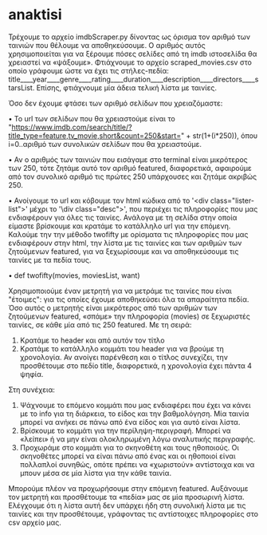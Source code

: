 # anaktisi

Τρέχουμε το αρχείο imdbScraper.py δίνοντας ως όρισμα τον αριθμό των ταινιών που θέλουμε να αποθηκεύσουμε.
Ο αριθμός αυτός χρησιμοποιείται για να ξέρουμε πόσες σελίδες από τη imdb ιστοσελίδα θα χρειαστεί να «ψάξουμε». Φτιάχνουμε το αρχείο scraped_movies.csv στο οποίο γράφουμε ώστε να έχει τις στήλες-πεδία: title____year____genre____rating____duration____description____directors____starsList. 
Επίσης, φτιάχνουμε μία άδεια τελική λίστα με ταινίες.

Όσο δεν έχουμε φτάσει των αριθμό σελίδων που χρειαζόμαστε:

•	Το url των σελίδων που θα χρειαστούμε είναι το "https://www.imdb.com/search/title/?title_type=feature,tv_movie,short&count=250&start=" + str(1+(i*250)), όπου i=0..αριθμό των συνολικών σελίδων που θα χρειαστούμε.

•	Αν ο αριθμός των ταινιών που εισάγαμε στο terminal είναι μικρότερος των 250, τότε ζητάμε αυτό τον αριθμό featured, διαφορετικά, αφαιρούμε από τον συνολικό αριθμό τις πρώτες 250 υπάρχουσες και ζητάμε ακριβώς 250.

•	Ανοίγουμε το url και κόβουμε τον html κώδικα από το '\<div class="lister-list"\>' μέχρι το '\div class="desc"\>', που περιέχει τις πληροφορίες που μας ενδιαφέρουν για όλες τις ταινίες. Ανάλογα με τη σελίδα στην οποία είμαστε βρίσκουμε και κρατάμε το κατάλληλο url για την επόμενη. Καλούμε την την μέθοδο twofifty με ορίσματα τις πληροφορίες που μας ενδιαφέρουν στην html, την λίστα με τις ταινίες και των αριθμών των ζητούμενων featured, για να ξεχωρίσουμε και να αποθηκεύσουμε τις ταινίες με τα πεδία τους.

•	def twofifty(movies, moviesList, want)

Χρησιμοποιούμε έναν μετρητή για να μετράμε τις ταινίες που είναι "έτοιμες": για τις οποίες έχουμε αποθηκεύσει όλα τα απαραίτητα πεδία. 
Όσο αυτός ο μετρητής είναι μικρότερος από των αριθμών των ζητούμενων featured, «σπάμε» την πληροφορία (movies) σε ξεχωριστές ταινίες, σε κάθε μία από τις 250 featured. 
Με τη σειρά: 
1.	Κρατάμε το header και από αυτόν τον τίτλο
2.	Κρατάμε το κατάλληλο κομμάτι του header για να βρούμε τη χρονολογία. Αν ανοίγει παρένθεση και ο τίτλος συνεχίζει, την προσθέτουμε στο πεδίο title, διαφορετικά, η χρονολογία έχει πάντα 4 ψηφία.
  
Στη συνέχεια:
1.	Ψάχνουμε το επόμενο κομμάτι που μας ενδιαφέρει που έχει να κάνει με το info για τη διάρκεια, το είδος και την βαθμολόγηση. Μία ταινία μπορεί να ανήκει σε πάνω από ένα είδος και για αυτό είναι λίστα.
2.	Βρίσκουμε το κομμάτι για την περίληψη-περιγραφή. Μπορεί να «λείπει» ή να μην είναι ολοκληρωμένη λόγω αναλυτικής περιγραφής.
3.	Προχωράμε στο κομμάτι για το σκηνοθέτη και τους ηθοποιούς. Οι σκηνοθέτες μπορεί να είναι πάνω από ένας και οι ηθοποιοί είναι πολλαπλοί συνηθώς, οπότε πρέπει να «χωριστούν» αντίστοιχα και να μπουν μέσα σε μία λίστα για την κάθε ταινία.

Μπορούμε πλέον να προχωρήσουμε στην επόμενη featured. Αυξάνουμε τον μετρητή και προσθέτουμε τα «πεδία» μας σε μία προσωρινή λίστα. Ελέγχουμε ότι η λίστα αυτή δεν υπάρχει  ήδη στη συνολική λίστα με τις ταινίες και την προσθέτουμε, γράφοντας τις αντίστοιχες πληροφορίες στο csv αρχείο μας.
